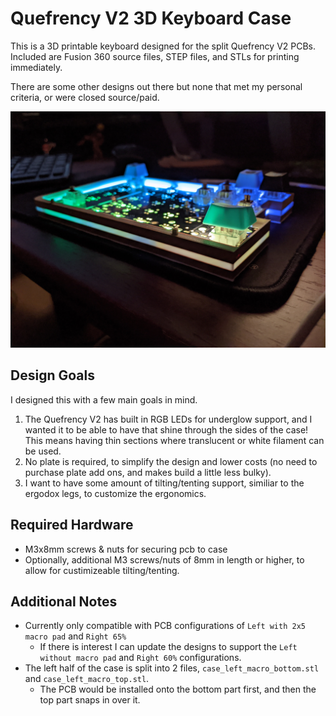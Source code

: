 # Quefrency V2 3D Keyboard Case
This is a 3D printable keyboard designed for the split Quefrency V2 PCBs. Included are Fusion 360 source files, STEP files, and STLs for printing immediately.

 There are some other designs out there but none that met my personal criteria, or were closed source/paid.


![Left Case with RGB light strip](images/case_left_RGB.jpg "Left Case with RGB light strip")

## Design Goals
I designed this with a few main goals in mind.
1. The Quefrency V2 has built in RGB LEDs for underglow support, and I wanted it to be able to have that shine through the sides of the case! This means having thin sections where translucent or white filament can be used.
2. No plate is required, to simplify the design and lower costs (no need to purchase plate add ons, and makes build a little less bulky).
3. I want to have some amount of tilting/tenting support, similiar to the ergodox legs, to customize the ergonomics.

## Required Hardware
* M3x8mm screws & nuts for securing pcb to case
* Optionally, additional M3 screws/nuts of 8mm in length or higher, to allow for custimizeable tilting/tenting.

## Additional Notes
* Currently only compatible with PCB configurations of `Left with 2x5 macro pad` and `Right 65%`
  * If there is interest I can update the designs to support the `Left without macro pad` and `Right 60%` configurations.
* The left half of the case is split into 2 files, `case_left_macro_bottom.stl` and `case_left_macro_top.stl`.
    * The PCB would be installed onto the bottom part first, and then the top part snaps in over it.